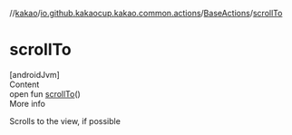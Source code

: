 //[kakao](../../../index.md)/[io.github.kakaocup.kakao.common.actions](../index.md)/[BaseActions](index.md)/[scrollTo](scroll-to.md)



# scrollTo  
[androidJvm]  
Content  
open fun [scrollTo](scroll-to.md)()  
More info  


Scrolls to the view, if possible

  



